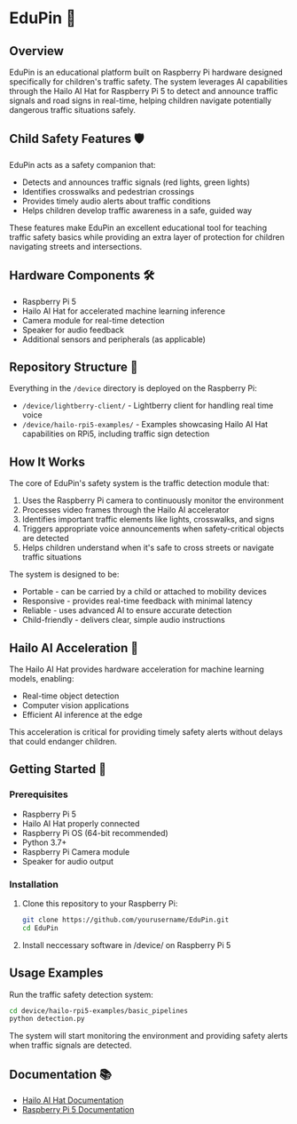 # EduPin 🚸

## Overview

EduPin is an educational platform built on Raspberry Pi hardware designed specifically for children's traffic safety. The system leverages AI capabilities through the Hailo AI Hat for Raspberry Pi 5 to detect and announce traffic signals and road signs in real-time, helping children navigate potentially dangerous traffic situations safely.

## Child Safety Features 🛡️

EduPin acts as a safety companion that:
- Detects and announces traffic signals (red lights, green lights)
- Identifies crosswalks and pedestrian crossings
- Provides timely audio alerts about traffic conditions
- Helps children develop traffic awareness in a safe, guided way

These features make EduPin an excellent educational tool for teaching traffic safety basics while providing an extra layer of protection for children navigating streets and intersections.

## Hardware Components 🛠️

- Raspberry Pi 5
- Hailo AI Hat for accelerated machine learning inference
- Camera module for real-time detection
- Speaker for audio feedback
- Additional sensors and peripherals (as applicable)

## Repository Structure 📁

Everything in the `/device` directory is deployed on the Raspberry Pi:

- `/device/lightberry-client/` - Lightberry client for handling real time voice 
- `/device/hailo-rpi5-examples/` - Examples showcasing Hailo AI Hat capabilities on RPi5, including traffic sign detection

## How It Works

The core of EduPin's safety system is the traffic detection module that:

1. Uses the Raspberry Pi camera to continuously monitor the environment
2. Processes video frames through the Hailo AI accelerator
3. Identifies important traffic elements like lights, crosswalks, and signs
4. Triggers appropriate voice announcements when safety-critical objects are detected
5. Helps children understand when it's safe to cross streets or navigate traffic situations

The system is designed to be:
- Portable - can be carried by a child or attached to mobility devices
- Responsive - provides real-time feedback with minimal latency
- Reliable - uses advanced AI to ensure accurate detection
- Child-friendly - delivers clear, simple audio instructions

## Hailo AI Acceleration 🧠

The Hailo AI Hat provides hardware acceleration for machine learning models, enabling:
- Real-time object detection
- Computer vision applications
- Efficient AI inference at the edge

This acceleration is critical for providing timely safety alerts without delays that could endanger children.

## Getting Started 🏁

### Prerequisites
- Raspberry Pi 5
- Hailo AI Hat properly connected
- Raspberry Pi OS (64-bit recommended)
- Python 3.7+
- Raspberry Pi Camera module
- Speaker for audio output

### Installation

1. Clone this repository to your Raspberry Pi:
   ```bash
   git clone https://github.com/yourusername/EduPin.git
   cd EduPin
   ```

2. Install neccessary software in /device/ on Raspberry Pi 5

## Usage Examples

Run the traffic safety detection system:

```bash
cd device/hailo-rpi5-examples/basic_pipelines
python detection.py
```

The system will start monitoring the environment and providing safety alerts when traffic signals are detected.

## Documentation 📚

- [Hailo AI Hat Documentation](https://hailo.ai/developer-zone/)
- [Raspberry Pi 5 Documentation](https://www.raspberrypi.com/documentation/)